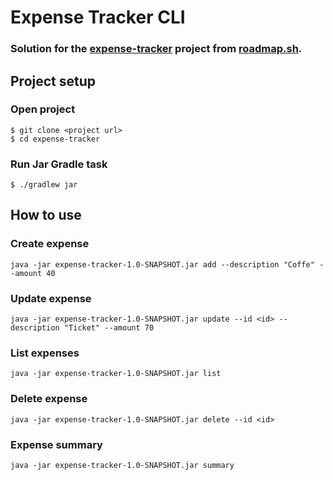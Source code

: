 # Expense Tracker CLI

### Solution for the [expense-tracker](https://roadmap.sh/projects/expense-tracker) project from [roadmap.sh](https://roadmap.sh).

## Project setup
### Open project
```
$ git clone <project url>
$ cd expense-tracker
```
### Run Jar Gradle task
```
$ ./gradlew jar
```

## How to use
### Create expense
```
java -jar expense-tracker-1.0-SNAPSHOT.jar add --description "Coffe" --amount 40
```
### Update expense
```
java -jar expense-tracker-1.0-SNAPSHOT.jar update --id <id> --description "Ticket" --amount 70
```
### List expenses
```
java -jar expense-tracker-1.0-SNAPSHOT.jar list
```
### Delete expense
```
java -jar expense-tracker-1.0-SNAPSHOT.jar delete --id <id>
```
### Expense summary
```
java -jar expense-tracker-1.0-SNAPSHOT.jar summary
```